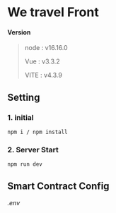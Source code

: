 # We travel Front

#### Version
> node : v16.16.0
>
> Vue : v3.3.2
>
> VITE : v4.3.9



## Setting
### 1. initial

```
npm i / npm install
```


### 2. Server Start

```
npm run dev
```


## Smart Contract Config

*.env*
```

```
